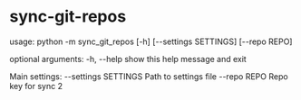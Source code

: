 # sync-git-repos

usage: python -m sync_git_repos [-h] [--settings SETTINGS] [--repo REPO]

optional arguments:
  -h, --help           show this help message and exit

Main settings:
  --settings SETTINGS  Path to settings file
  --repo REPO          Repo key for sync
2
